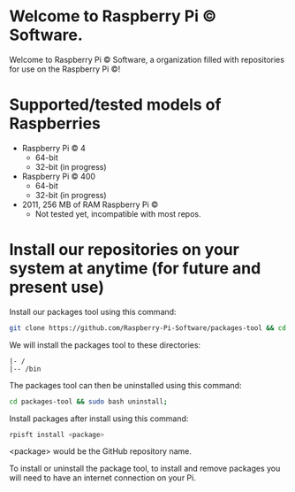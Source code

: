 # Welcome to Raspberry Pi ©️ Software.
Welcome to Raspberry Pi ©️ Software, a organization filled with repositories for use on the Raspberry Pi ©️!

# Supported/tested models of Raspberries
- Raspberry Pi ©️ 4
  - 64-bit
  - 32-bit (in progress)
- Raspberry Pi ©️ 400
  - 64-bit
  - 32-bit (in progress)
- 2011, 256 MB of RAM Raspberry Pi ©️
  - Not tested yet, incompatible with most repos.

# Install our repositories on your system at anytime (for future and present use)
Install our packages tool using this command:
```bash
git clone https://github.com/Raspberry-Pi-Software/packages-tool && cd packages-tool && sudo bash install;
```
We will install the packages tool to these directories:
```
|- /
|-- /bin
```
The packages tool can then be uninstalled using this command:
```bash
cd packages-tool && sudo bash uninstall;
```
Install packages after install using this command:
```bash
rpisft install <package>
```
\<package\> would be the GitHub repository name.

To install or uninstall the package tool, to install and remove packages you will need to have an internet connection on your Pi.
